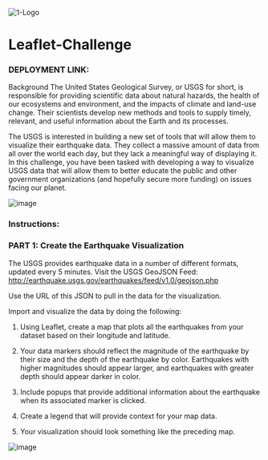 ![1-Logo](https://user-images.githubusercontent.com/110074895/214097405-038929e4-6ed9-4c70-86dd-9644f46c8a71.png)


# Leaflet-Challenge
### DEPLOYMENT LINK: 

Background
The United States Geological Survey, or USGS for short, is responsible for providing scientific data about natural hazards, the health of our ecosystems and environment, and the impacts of climate and land-use change. Their scientists develop new methods and tools to supply timely, relevant, and useful information about the Earth and its processes.

The USGS is interested in building a new set of tools that will allow them to visualize their earthquake data. They collect a massive amount of data from all over the world each day, but they lack a meaningful way of displaying it. In this challenge, you have been tasked with developing a way to visualize USGS data that will allow them to better educate the public and other government organizations (and hopefully secure more funding) on issues facing our planet.


![image](https://user-images.githubusercontent.com/110074895/214098881-26c5a0f0-b75c-48e5-a758-2183acbbb36b.png)

### Instructions:

### PART 1: Create the Earthquake Visualization
The USGS provides earthquake data in a number of different formats, updated every 5 minutes. Visit the USGS GeoJSON Feed: http://earthquake.usgs.gov/earthquakes/feed/v1.0/geojson.php

Use the URL of this JSON to pull in the data for the visualization.

Import and visualize the data by doing the following:

1) Using Leaflet, create a map that plots all the earthquakes from your dataset based on their longitude and latitude.

2) Your data markers should reflect the magnitude of the earthquake by their size and the depth of the earthquake by color. Earthquakes with higher magnitudes should appear larger, and earthquakes with greater depth should appear darker in color.

3) Include popups that provide additional information about the earthquake when its associated marker is clicked.

4) Create a legend that will provide context for your map data.

5) Your visualization should look something like the preceding map.

![image](https://user-images.githubusercontent.com/110074895/214099054-43a229e9-a9de-4d25-94ae-485236f23aea.png)